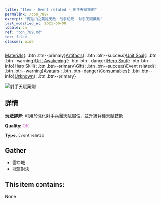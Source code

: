 ```yaml
---
title: "Item - Event related - 射手天賦藥劑"
permalink: /con_789/
excerpt: "魔法门之英雄无敌：战争纪元  射手天賦藥劑"
last_modified_at: 2021-06-08
locale: cn
ref: "con_789.md"
toc: false
classes: wide
---
```

 [Materials](/ItemsCN/){: .btn .btn--primary}[Artifacts](/ItemsCN/Artifacts/){: .btn .btn--success}[Unit Soul](/ItemsCN/UnitSoul/){: .btn .btn--warning}[Unit Awakening](/ItemsCN/UnitAwakening/){: .btn .btn--danger}[Hero Soul](/ItemsCN/HeroSoul/){: .btn .btn--info}[Hero Skill](/ItemsCN/HeroSkill/){: .btn .btn--primary}[Gift](/ItemsCN/Gift/){: .btn .btn--success}[Event related](/ItemsCN/Events/){: .btn .btn--warning}[Avatars](/ItemsCN/Avatars/){: .btn .btn--danger}[Consumables](/ItemsCN/Consumables/){: .btn .btn--info}[Unknown](/ItemsCN/Unknown/){: .btn .btn--primary}

 ![射手天賦藥劑](/images/t/i_3047.png)

## 詳情
 **玩法詳解:** 可用於強化射手兵團天賦屬性，並升級兵種天賦技能

 **Quality:** <span style="color: #DA70D6">OK</span>

 **Type:** Event related

## Gather

*    雲中城 
*    冠軍對決 

## This item contains:

  None

